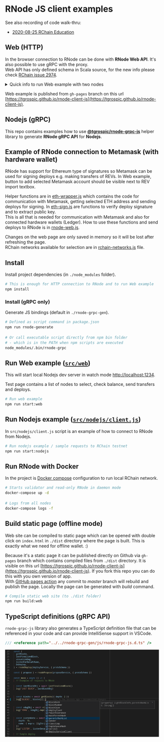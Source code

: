 # RNode JS client examples

See also recording of code walk-thru:
 - [2020\-08\-25 RChain Education](https://www.youtube.com/watch?v=2EUd2vOiJX8)

## Web (HTTP)

In the browser connection to RNode can be done with **RNode Web API**. It's also possible to use gRPC with the proxy.  
Web API has only defined schema in Scala source, for the new info please check [RChain issue 2974](https://github.com/rchain/rchain/issues/2974).

<details>
<summary>Quick info to run Web example with two nodes</summary>

```sh
# Run nodes and web page example
npm install && docker-compose up -d && npm run start:web

# Logs from all nodes
docker-compose logs -f
```
</details>

Web example is published from `gh-pages` branch on this url [https://tgrospic.github.io/rnode-client-js](https://tgrospic.github.io/rnode-client-js).

## Nodejs (gRPC)

This repo contains examples how to use [**@tgrospic/rnode-grpc-js**](https://github.com/tgrospic/rnode-grpc-js) helper library to generate **RNode gRPC API** for **Nodejs**.

## Example of RNode connection to Metamask (with hardware wallet)

RNode has support for Ethereum type of signatures so Metamask can be used for signing deploys e.g. making transfers of REVs. In Web example, button to add selected Metamask account should be visible next to REV import textbox.

Helper functions are in [eth-wrapper.js](src/eth/eth-wrapper.js) which contains the code for communication with Metamask, getting selected ETH address and sending deploys for signing.
In [eth-sign.js](src/eth/eth-sign.js) are functions to verify deploy signature and to extract public key.  
This is all that is needed for communication with Metamask and also for connected hardware wallets (Ledger). How to use these functions and send deploys to RNode is in [rnode-web.js](src/rnode-web.js).

Changes on the web page are only saved in memory so it will be lost after refreshing the page.  
RChain networks available for selection are in [rchain-networks.js](src/rchain-networks.js) file.

## Install

Install project dependencies (in `./node_modules` folder).

```sh
# This is enough for HTTP connection to RNode and to run Web example
npm install
```

### Install (gRPC only)

Generate JS bindings (default in `./rnode-grpc-gen`).

```sh
# Defined as script command in package.json
npm run rnode-generate

# Or call executable script directly from npm bin folder
# - which is in the PATH when npm scripts are executed
node_modules/.bin/rnode-grpc
```

## Run **Web example** ([`src/web`](src/web))

This will start local Nodejs dev server in watch mode [http://localhost:1234](http://localhost:1234).

Test page contains a list of nodes to select, check balance, send transfers and deploys.

```sh
# Run web example
npm run start:web
```

## Run **Nodejs example** ([`src/nodejs/client.js`](src/nodejs/client.js))

In `src/nodejs/client.js` script is an example of how to connect to RNode from Nodejs.

```sh
# Run nodejs example / sample requests to RChain testnet
npm run start:nodejs
```

## Run RNode with Docker

In the project is [Docker compose](docker-compose.yml) configuration to run local RChain network.

```sh
# Starts validator and read-only RNode in daemon mode
docker-compose up -d

# Logs from all nodes
docker-compose logs -f
```

## Build static page (offline mode)

Web site can be compiled to static page which can be opened with double click on `index.html` in `./dist` directory where the page is built. This is exactly what we need for offline wallet. :)

Because it's a static page it can be published directly on Github via `gh-pages` branch which contains compiled files from `./dist` directory. It is visible on this url [https://tgrospic.github.io/rnode-client-js](https://tgrospic.github.io/rnode-client-js). If you fork this repo you can do this with you own version of app.  
With [GitHub pages action](.github/workflows/github-pages.yml) any commit to _master_ branch will rebuild and publish the page. Locally the page can be generated with _build_ command.

```sh
# Compile static web site (to ./dist folder)
npm run build:web
```

## TypeScript definitions (gRPC API)

`rnode-grpc-js` library also generates a TypeScript definition file that can be referenced in your code and can provide IntelliSense support in VSCode.

```typescript
/// <reference path="../../rnode-grpc-gen/js/rnode-grpc-js.d.ts" />
```

![](docs/intellisense-vscode.png)
